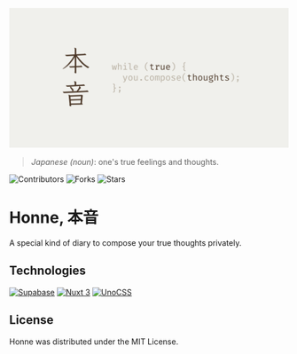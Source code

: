 [![Banner](./.github/assets/banner.png)](https://honne.vercel.app)

> *Japanese (noun)*: one's true feelings and thoughts.

![Contributors](https://img.shields.io/github/contributors/Lunari8546/Honne?style=for-the-badge)
![Forks](https://img.shields.io/github/forks/Lunari8546/Honne?style=for-the-badge)
![Stars](https://img.shields.io/github/stars/Lunari8546/Honne?style=for-the-badge)

# Honne, 本音
A special kind of diary to compose your true thoughts privately.

## Technologies
[![Supabase](https://img.shields.io/badge/Supabase-3FCF8E.svg?style=for-the-badge&logo=Supabase&logoColor=white)](https://supabase.com)
[![Nuxt 3](https://img.shields.io/badge/Nuxt.js-00DC82.svg?style=for-the-badge&logo=nuxtdotjs&logoColor=white)](https://nuxt.com)
[![UnoCSS](https://img.shields.io/badge/UnoCSS-333333.svg?style=for-the-badge&logo=UnoCSS&logoColor=white)](https://unocss.dev)

## License
Honne was distributed under the MIT License.

